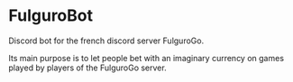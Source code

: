 # FulguroBot

Discord bot for the french discord server FulguroGo.

Its main purpose is to let people bet with an imaginary currency on games played by players of the FulguroGo server.
